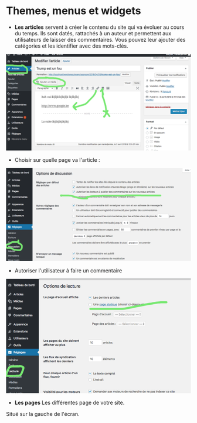 # Themes, menus et widgets

- __Les articles__ servent à créer le contenu du site qui va évoluer au cours du temps. Ils sont datés, rattachés à un auteur et permettent aux utilisateurs de laisser des commentaires. Vous pouvez leur ajouter des catégories et les identifier avec des mots-clés. 

![articles](wordpressArticles.png)

- Choisir sur quelle page va l'article :

![articles](articleAutoriserEcriture.png)

- Autoriser l'utilisateur à faire un commentaire

![](articleChoixPage.png)

- __Les pages__ Les différentes page de votre site.

Situé sur la gauche de l'écran.
